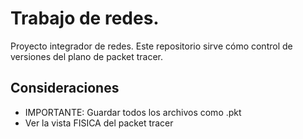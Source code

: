 # Trabajo de redes.

Proyecto integrador de redes. Este repositorio sirve cómo control de versiones del plano de packet tracer.

## Consideraciones

- IMPORTANTE: Guardar todos los archivos como .pkt
- Ver la vista FISICA del packet tracer
